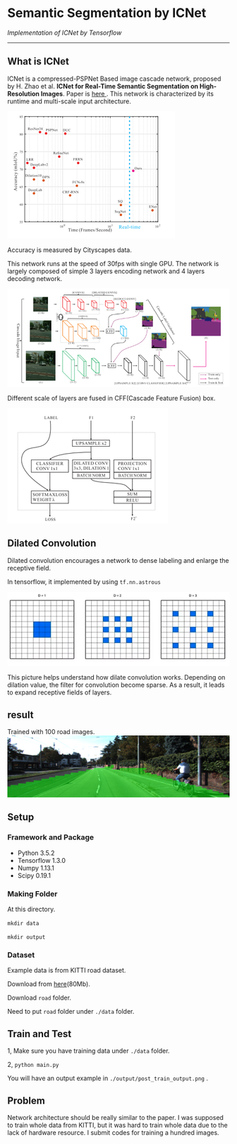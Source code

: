 # Semantic Segmentation by ICNet
*Implementation of ICNet by Tensorflow*

---

## What is ICNet
ICNet is a compressed-PSPNet Based image cascade network, proposed by H. Zhao et al. **ICNet for Real-Time Semantic Segmentation
on High-Resolution Images**. Paper is [here ](https://arxiv.org/pdf/1704.08545.pdf). This network is characterized by its runtime and multi-scale input architecture.

![arch](./example/runtime.png)

Accuracy is measured by Cityscapes data.

This network runs at the speed of 30fps with single GPU.
The network is largely composed of simple 3 layers encoding network and 4 layers decoding network.

![arch](./example/icnetarch.png)

Different scale of layers are fused in CFF(Cascade Feature Fusion) box.  

![arch](./example/cff.png)

## Dilated Convolution

Dilated convolution encourages a network to dense labeling and
enlarge the receptive field.

In tensorflow, it implemented by using `tf.nn.astrous`

![arch](./example/dilate.png)

This picture helps understand how dilate convolution works. Depending on dilation value, the filter for convolution become sparse. As a result, it leads to expand receptive fields of layers.  

## result
Trained with 100 road images.
![arch](./example/output1.png)

## Setup
### Framework and Package
* Python 3.5.2
* Tensorflow 1.3.0
* Numpy 1.13.1
* Scipy 0.19.1

### Making Folder
At this directory.

`mkdir data`

`mkdir output`

### Dataset
Example data is from KITTI road dataset.

Download from [here](https://drive.google.com/open?id=1NwEgQtup5Wdl2lR13twjgFdMcOzaj-GM)(80Mb). 

Download `road` folder.

Need to put `road` folder under `./data` folder.



## Train and Test

1, Make sure you have training data under `./data` folder.

2, `python main.py`

You will have an output example in `./output/post_train_output.png` .



## Problem
Network architecture should be really similar to the paper. I was
supposed to train whole data from KITTI, but it was hard to train whole data due to the lack of hardware resource. I submit codes for training a hundred images.
